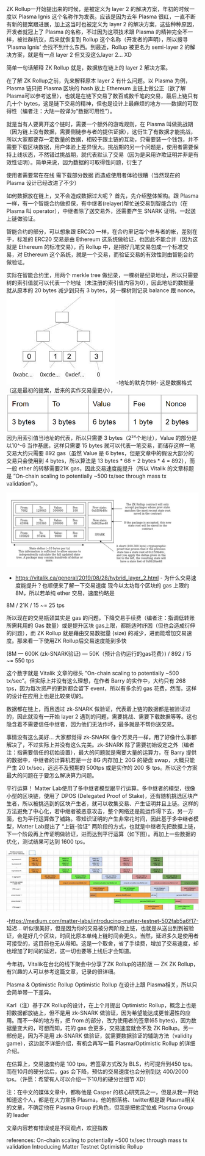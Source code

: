 ZK Rollup一开始提出来的时候，是被定义为 layer 2 的解决方案，年初的时候一度以 Plasma Ignis 这个名称作为发表。应该是因为去年 Plasma 很红，一直不断有新的提案跟进展，加上这当时也被定义为 layer 2 的解决方案，这些种种原因，开发者就冠上了 Plasma 的名称，不过因为这项技术跟 Plasma 的精神完全不一样，被社群抗议，后来就恢复到 Rollup 这个名称（开发者的声明），所以搜寻 ‘Plasma Ignis’ 会找不到什么东西。到最近，Rollup 被更名为 semi-layer 2 的解决方案，就是有一点 layer 2 但又没这么layer 2… XD

简单一句话解释 ZK Rollup 就是，数据放在链上的 layer 2 解决方案。

在了解 ZK Rollup之前，先来解释原本 layer 2 有什么问题。以 Plasma 为例，Plasma 链只把 Plasma 区块的 hash 放上 Ethereum 主链上做公正（欲了解Plasma可以参考这里），也就是在链下交易了数百或数千笔的交易，最后上链只有几十个 bytes，这是链下交易的精神，但也是设计上最麻烦的地方——数据的可取得性（编者注：大陆一般译为“数据可用性”）。

就是当有人要离开这个链时，需要一个额外的游戏规则，在 Plasma 叫做挑战期（因为链上没有数据，需要侧链参与者的提供证据），这衍生了有数据才能挑战，所以大家都要存一定数量的数据，相较于跟主链的互动，只需要装一个钱包，并不需要下载区块数据，用户体验上差异很大。挑战期的另一个问题是，使用者需要保持上线状态，不然错过挑战期，就代表默认了交易（因为是采用诈欺证明并非是有效性证明）。简单来说，因为数据的可取得性问题，衍生了

使用者需要常在在线
需下载部分数据
而造成使用者体验很糟（当然现在的 Plasma 设计已经改进了不少）

如何数据放在链上，又不会造成数据过大呢？
首先，先介绍整体架构。跟 Plasma 一样，有一个智能合约做担保，有中继者(relayer)帮忙送交易到智能合约（在 Plasma 叫 operator），中继者除了送交易外，还需要产生 SNARK 证明，一起送上链做验证。

智能合约的部分，可以想象跟 ERC20 一样，在合约里记每个参与者的帐，差别在于，标准的 ERC20 交易是由 Ethereum 这系统做验证，也因此不能合并（因为这就是 Ethereum 的标准交易），而 Rollup 中，是把好几笔交易包成一个标准交易，对 Ethereum 这个系统，就是一个交易，而验证交易的有效性则由智能合约做验证。

实际在智能合约里，用两个 merkle tree 做纪录，一棵树是纪录地址，所以只需要树的索引值就可以代表一个地址（未注册的索引值内容为0），因此地址的数据量就从原本的 20 bytes 减少到只有 3 bytes，另一棵树则记录 balance 跟 nonce。
![](./img/2019-11-12-14-04-48.png)
-地址的默克尔树-
这是数据格式（这是最初的提案，后来的实作交易量更小），
![](./img/2019-11-12-14-05-01.png)
因为用索引值当地址的代表，所以只需要 3 bytes（2²⁴个地址），Value 的部分是以10^-6 当作基底，这样只需要 15 bytes 就可以代表一笔交易，而储存这样一笔交易大约只需要 892 gas（虽然 Value 是 6 bytes，但是文章中的假设大部分的交易只会使用到 4 bytes，所以算法是 13 bytes * 68 + 2 bytes * 4 = 892），而一般 ether 的转移需要21K gas，因此交易速度能提升（所以 Vitalik 的文章标题是 ”On-chain scaling to potentially ~500 tx/sec through mass tx validation”）。

![](./img/2019-11-12-14-05-13.png)
- https://vitalik.ca/general/2019/08/28/hybrid_layer_2.html -
为什么交易速度能提升？也顺便来了解一下交易速度
现今以太坊每个区块的 gas 上限约 8M，所以若单纯 ether 交易，速度约略是

8M / 21K / 15 ~= 25 tps

所以现在的交易瓶颈其实是 gas 的问题，下降交易手续费（编者注：指调低转账所需耗用的 Gas 数量）或是提升区块 gas上限，都能适时纾困（但也会造成衍伸的问题），而 ZK Rollup 就是藉由交易数据量 (size) 的减少，进而能增加交易速度。那来看一下使用ZK Rollup后交易速度能到多快

(8M — 600K (zk-SNARK验证) — 50K（预计合约运行的gas花费）) / 892 / 15 ~= 550 tps

这个数字就是 Vitalik 文章的标头 ”On-chain scaling to potentially ~500 tx/sec”。但实际上并没有这么理想，在作者 Barry 的实作中，大约只有 268 tps，因为每次资产的更新都会留下 event，所以有多余的 gas 花费，然而，这样的设计在应用上也是比较亲切的。

数据都在链上，而且透过 zk-SNARK 做验证，代表着上链的数据都是被验证过的，因此就没有一开始 layer 2 遇到的问题，需要挑战、需要下载数据等等。这也隐含着不需要信任中继者，因为他们无法作坏，最多就是不帮你送交易。

事情没有这么美好…
大家都觉得 zk-SNARK 像个万灵丹一样，用了好像什么事都解决了，不过实际上并没有这么完美。zk-SNARK 除了需要初始设定之外（编者注：指需要信任的初始设置），最大的问题就是需要大量的运算力，在 Barry 提供的数据中，中继者的计算机若是一台 8G 内存加上 20G 的硬盘 swap，大概只能产生 20 tx/sec，远远不及预期的 500tps 或是实作的 200 多 tps。所以这个方案最大的问题在于要怎么解决算力问题。

平行运算！
Matter Lab使用了多中继者模型跟平行运算。多中继者的模型，很像小型的区块链，使用了 DPOS (Delegated Proof of Stake)，还有随机挑选区块产生者，所以被挑选到的区块产生者，就可以收集交易、产生证明并且上链。这样的方法避免了中心化，若中继者被恶意攻击，整个网络还是能运作得下去，另一方面，也为平行运算做了铺路。零知识证明的产生非常花时间，因此基于多中继者模型，Matter Lab提出了 “上链-验证” 两阶段的方式，也就是中继者先把数据上链，下一个阶段再上传证明做验证，进而达到平行运算（如下图）。再加上一些数据的优化，测试结果可达到 1600 tps。

![](./img/2019-11-12-14-05-36.png)

-https://medium.com/matter-labs/introducing-matter-testnet-502fab5a6f17-
延迟…
听似很美好，但是因为你的交易被分两阶段上链，也就是从送出到到被验证，会是好几个区块，时间比原本单纯上链时间会更久。当然，延迟多久是使用者可接受的，这目前也无从得知。这是一个取舍，省了手续费，增加了交易速度，却也增加了时间的延迟，这一切也要等上线后才会知道。

今年初，Vitalik在台北的线下聚会中分享了ZK Rollup的进阶版 — ZK ZK Rollup，有兴趣的人可以参考这篇文章，记录的很详细。

Plasma & Optimistic Rollup
Optimistic Rollup 在设计上跟 Plasma相关，所以只会简单带一下差异。

Karl（注）基于ZK Rollup的设计，在上个月提出 Optimistic Rollup，概念上也是把数据都放链上，但不是用 zk-SNARK 做验证，因为希望能达成更普遍性的应用。而不一样的地方有，把 from 的部分，改为使用者的签章(65 bytes)，因为数据量变大的，可想而知，花的 gas 会更多，交易速度就会不及 ZK Rollup。另一部份是，因为不是用 zk-SNARK 做验证，就需要数据验证的辅助方法（validity game），这边就不详细介绍，有机会再写一篇 Plasma/Optimistic Rollup 的详细介绍。

在估算上，交易速度约是 100 tps，若签章方式改为 BLS，约可提升到450 tps。而在10月的硬分岔后，gas 会下降，预估的交易速度也会分别到达 400/2000 tps。（许愿：希望有人可以介绍一下10月的硬分岔细节 XD）

注：在中文的媒体文章中，都称他是 Casper 的核心研究员之一，但是从我一开始知道这个人，都是在大力宣扬 Plasma，他的部落格、twitter都是跟 Plasma相关的文章，不确定他在 Plasma Group 的角色，但我是把他定位成 Plasma Group 的 leader

文章内容若有错误或是不同观点，欢迎指教

references:
On-chain scaling to potentially ~500 tx/sec through mass tx validation
Introducing Matter Testnet
Optimistic Rollup